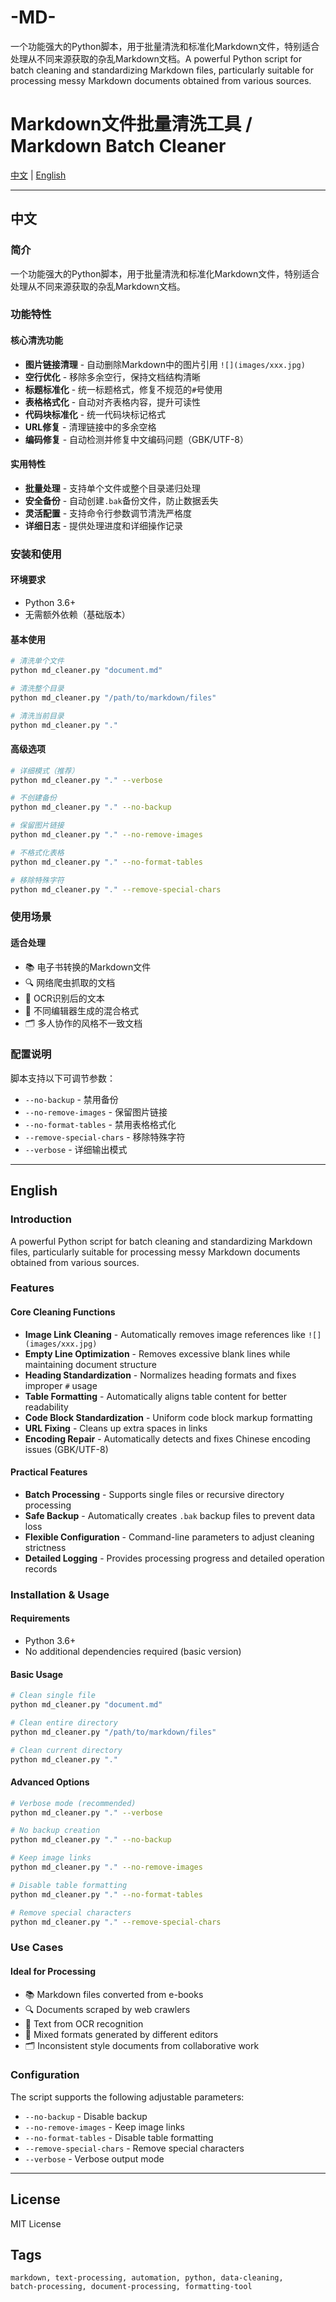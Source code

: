 # -MD-
一个功能强大的Python脚本，用于批量清洗和标准化Markdown文件，特别适合处理从不同来源获取的杂乱Markdown文档。A powerful Python script for batch cleaning and standardizing Markdown files, particularly suitable for processing messy Markdown documents obtained from various sources.
# Markdown文件批量清洗工具 / Markdown Batch Cleaner

[中文](#中文) | [English](#english)

---

## 中文

### 简介
一个功能强大的Python脚本，用于批量清洗和标准化Markdown文件，特别适合处理从不同来源获取的杂乱Markdown文档。

### 功能特性

#### 核心清洗功能
- **图片链接清理** - 自动删除Markdown中的图片引用 `![](images/xxx.jpg)`
- **空行优化** - 移除多余空行，保持文档结构清晰
- **标题标准化** - 统一标题格式，修复不规范的`#`号使用
- **表格格式化** - 自动对齐表格内容，提升可读性
- **代码块标准化** - 统一代码块标记格式
- **URL修复** - 清理链接中的多余空格
- **编码修复** - 自动检测并修复中文编码问题（GBK/UTF-8）

#### 实用特性
- **批量处理** - 支持单个文件或整个目录递归处理
- **安全备份** - 自动创建`.bak`备份文件，防止数据丢失
- **灵活配置** - 支持命令行参数调节清洗严格度
- **详细日志** - 提供处理进度和详细操作记录

### 安装和使用

#### 环境要求
- Python 3.6+
- 无需额外依赖（基础版本）

#### 基本使用
```bash
# 清洗单个文件
python md_cleaner.py "document.md"

# 清洗整个目录
python md_cleaner.py "/path/to/markdown/files"

# 清洗当前目录
python md_cleaner.py "."
```

#### 高级选项
```bash
# 详细模式（推荐）
python md_cleaner.py "." --verbose

# 不创建备份
python md_cleaner.py "." --no-backup

# 保留图片链接
python md_cleaner.py "." --no-remove-images

# 不格式化表格
python md_cleaner.py "." --no-format-tables

# 移除特殊字符
python md_cleaner.py "." --remove-special-chars
```

### 使用场景

#### 适合处理
- 📚 电子书转换的Markdown文件
- 🔍 网络爬虫抓取的文档
- 📄 OCR识别后的文本
- 💾 不同编辑器生成的混合格式
- 🗂 多人协作的风格不一致文档

### 配置说明
脚本支持以下可调节参数：
- `--no-backup` - 禁用备份
- `--no-remove-images` - 保留图片链接  
- `--no-format-tables` - 禁用表格格式化
- `--remove-special-chars` - 移除特殊字符
- `--verbose` - 详细输出模式

---

## English

### Introduction
A powerful Python script for batch cleaning and standardizing Markdown files, particularly suitable for processing messy Markdown documents obtained from various sources.

### Features

#### Core Cleaning Functions
- **Image Link Cleaning** - Automatically removes image references like `![](images/xxx.jpg)`
- **Empty Line Optimization** - Removes excessive blank lines while maintaining document structure
- **Heading Standardization** - Normalizes heading formats and fixes improper `#` usage
- **Table Formatting** - Automatically aligns table content for better readability
- **Code Block Standardization** - Uniform code block markup formatting
- **URL Fixing** - Cleans up extra spaces in links
- **Encoding Repair** - Automatically detects and fixes Chinese encoding issues (GBK/UTF-8)

#### Practical Features
- **Batch Processing** - Supports single files or recursive directory processing
- **Safe Backup** - Automatically creates `.bak` backup files to prevent data loss
- **Flexible Configuration** - Command-line parameters to adjust cleaning strictness
- **Detailed Logging** - Provides processing progress and detailed operation records

### Installation & Usage

#### Requirements
- Python 3.6+
- No additional dependencies required (basic version)

#### Basic Usage
```bash
# Clean single file
python md_cleaner.py "document.md"

# Clean entire directory
python md_cleaner.py "/path/to/markdown/files"

# Clean current directory
python md_cleaner.py "."
```

#### Advanced Options
```bash
# Verbose mode (recommended)
python md_cleaner.py "." --verbose

# No backup creation
python md_cleaner.py "." --no-backup

# Keep image links
python md_cleaner.py "." --no-remove-images

# Disable table formatting
python md_cleaner.py "." --no-format-tables

# Remove special characters
python md_cleaner.py "." --remove-special-chars
```

### Use Cases

#### Ideal for Processing
- 📚 Markdown files converted from e-books
- 🔍 Documents scraped by web crawlers
- 📄 Text from OCR recognition
- 💾 Mixed formats generated by different editors
- 🗂 Inconsistent style documents from collaborative work

### Configuration
The script supports the following adjustable parameters:
- `--no-backup` - Disable backup
- `--no-remove-images` - Keep image links
- `--no-format-tables` - Disable table formatting
- `--remove-special-chars` - Remove special characters
- `--verbose` - Verbose output mode

---

## License
MIT License

## Tags
```
markdown, text-processing, automation, python, data-cleaning, 
batch-processing, document-processing, formatting-tool
```
